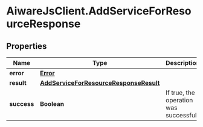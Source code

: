 # AiwareJsClient.AddServiceForResourceResponse

## Properties

Name | Type | Description | Notes
------------ | ------------- | ------------- | -------------
**error** | [**Error**](Error.md) |  | [optional] 
**result** | [**AddServiceForResourceResponseResult**](AddServiceForResourceResponseResult.md) |  | [optional] 
**success** | **Boolean** | If true, the operation was successful. | [optional] 


